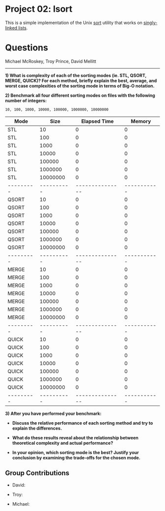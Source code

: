 Project 02: lsort
===================

This is a simple implementation of the Unix [sort] utility that works on
[singly-linked lists].

[sort]: http://man7.org/linux/man-pages/man1/sort.1.html
[singly-linked lists]: https://en.wikipedia.org/wiki/Linked_list#Singly_linked_lists

Questions
==========

Michael McRoskey, Troy Prince, David Mellitt

---

**1) What is complexity of each of the sorting modes (ie. STL, QSORT, MERGE, QUICK)? For each method, briefly explain the best, average, and worst case complexities of the sorting mode in terms of Big-O notation.**


**2) Benchmark all four different sorting modes on files with the following number of integers:**

    10, 100, 1000, 10000, 100000, 1000000, 10000000


| Mode    | Size     | Elapsed Time  | Memory    |
|---------|----------|---------------|-----------|
| STL     | 10       | 0             | 0         |
| STL     | 100      | 0             | 0         |
| STL     | 1000     | 0             | 0         |
| STL     | 10000    | 0             | 0         |
| STL     | 100000   | 0             | 0         |
| STL     | 1000000  | 0             | 0         |
| STL     | 10000000 | 0             | 0         |
|---------|----------|---------------|-----------|
| QSORT   | 10       | 0             | 0         |
| QSORT   | 100      | 0             | 0         |
| QSORT   | 1000     | 0             | 0         |
| QSORT   | 10000    | 0             | 0         |
| QSORT   | 100000   | 0             | 0         |
| QSORT   | 1000000  | 0             | 0         |
| QSORT   | 10000000 | 0             | 0         |
|---------|----------|---------------|-----------|
| MERGE   | 10       | 0             | 0         |
| MERGE   | 100      | 0             | 0         |
| MERGE   | 1000     | 0             | 0         |
| MERGE   | 10000    | 0             | 0         |
| MERGE   | 100000   | 0             | 0         |
| MERGE   | 1000000  | 0             | 0         |
| MERGE   | 10000000 | 0             | 0         |
|---------|----------|---------------|-----------|
| QUICK   | 10       | 0             | 0         |
| QUICK   | 100      | 0             | 0         |
| QUICK   | 1000     | 0             | 0         |
| QUICK   | 10000    | 0             | 0         |
| QUICK   | 100000   | 0             | 0         |
| QUICK   | 1000000  | 0             | 0         |
| QUICK   | 10000000 | 0             | 0         |
|---------|----------|---------------|-----------|


**3) After you have performed your benchmark:**

- **Discuss the relative performance of each sorting method and try to explain the differences.**

- **What do these results reveal about the relationship between theoretical complexity and actual performance?**

- **In your opinion, which sorting mode is the best? Justify your conclusion by examining the trade-offs for the chosen mode.**


Group Contributions
-------------------

- David: 

- Troy:

- Michael:
